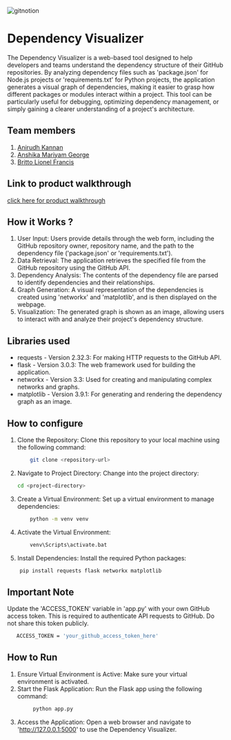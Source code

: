 
![gitnotion](https://github.com/user-attachments/assets/079fdd2e-ba20-4a5b-9801-58448e81d8b9)




# Dependency Visualizer
 The Dependency Visualizer is a web-based tool designed to help developers and teams understand the dependency structure of their GitHub repositories. By analyzing dependency files such as 'package.json' for Node.js projects or 'requirements.txt' for Python projects, the application generates a visual graph of dependencies, making it easier to grasp how different packages or modules interact within a project. This tool can be particularly useful for debugging, optimizing dependency management, or simply gaining a clearer understanding of a project's architecture.
## Team members
1. [Anirudh Kannan](https://github.com/slothrulez)
2. [Anshika Mariyam George](https://github.com/anshikageorge)
3. [Britto Lionel Francis](https://github.com/britto18)
## Link to product walkthrough
[click here for product walkthrough](https://youtu.be/zYDdMZ0uVAs)
## How it Works ?
1. User Input:  Users provide details through the web form, including the GitHub repository owner, repository name, and the path to the dependency file ('package.json' or 'requirements.txt').
2. Data Retrieval:  The application retrieves the specified file from the GitHub repository using the GitHub API.
3. Dependency Analysis:  The contents of the dependency file are parsed to identify dependencies and their relationships.
4. Graph Generation:  A visual representation of the dependencies is created using 'networkx' and 'matplotlib', and is then displayed on the webpage.
5. Visualization:  The generated graph is shown as an image, allowing users to interact with and analyze their project's dependency structure.
## Libraries used
- requests - Version 2.32.3:  For making HTTP requests to the GitHub API.
- flask - Version 3.0.3:  The web framework used for building the application.
- networkx - Version 3.3:  Used for creating and manipulating complex networks and graphs.
- matplotlib - Version 3.9.1:  For generating and rendering the dependency graph as an image.
## How to configure
1. Clone the Repository:  Clone this repository to your local machine using the following command:
    ```bash
        git clone <repository-url>
    ```
2. Navigate to Project Directory:  Change into the project directory:
    ```bash
    cd <project-directory>
    ```
3. Create a Virtual Environment:  Set up a virtual environment to manage dependencies:
    ```bash
        python -m venv venv
    ```
4. Activate the Virtual Environment:
   ```bash
       venv\Scripts\activate.bat
   ```
5. Install Dependencies:  Install the required Python packages:
  ```bash
      pip install requests flask networkx matplotlib
  ```
## Important Note
Update the 'ACCESS_TOKEN' variable in 'app.py' with your own GitHub access token. This is required to authenticate API requests to GitHub. Do not share this token publicly.
 ```bash
    ACCESS_TOKEN = 'your_github_access_token_here'
 ```
    
## How to Run
1. Ensure Virtual Environment is Active:  Make sure your virtual environment is activated.
2. Start the Flask Application:  Run the Flask app using the following command:
   ```bash
        python app.py
   ```
3. Access the Application:  Open a web browser and navigate to 'http://127.0.0.1:5000' to use the Dependency Visualizer.
   
